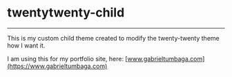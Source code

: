 # twentytwenty-child
---

This is my custom child theme created to modify the twenty-twenty theme how I want it.

I am using this for my portfolio site, here:
[www.gabrieltumbaga.com](https://www.gabrieltumbaga.com)
